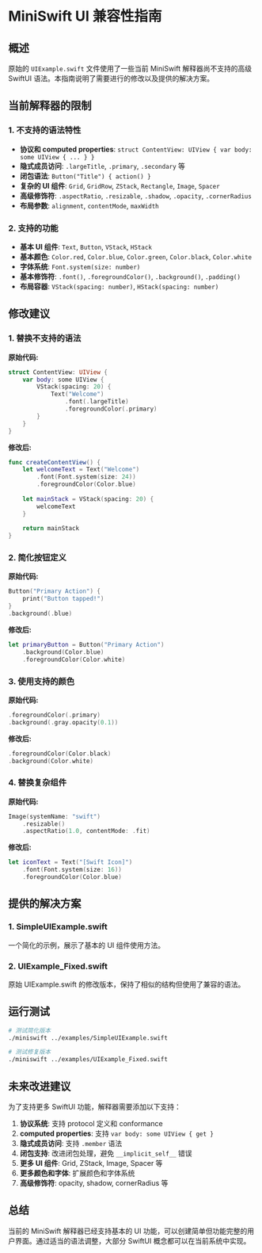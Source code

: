 # MiniSwift UI 兼容性指南

## 概述

原始的 `UIExample.swift` 文件使用了一些当前 MiniSwift 解释器尚不支持的高级 SwiftUI 语法。本指南说明了需要进行的修改以及提供的解决方案。

## 当前解释器的限制

### 1. 不支持的语法特性

- **协议和 computed properties**: `struct ContentView: UIView { var body: some UIView { ... } }`
- **隐式成员访问**: `.largeTitle`, `.primary`, `.secondary` 等
- **闭包语法**: `Button("Title") { action() }`
- **复杂的 UI 组件**: `Grid`, `GridRow`, `ZStack`, `Rectangle`, `Image`, `Spacer`
- **高级修饰符**: `.aspectRatio`, `.resizable`, `.shadow`, `.opacity`, `.cornerRadius`
- **布局参数**: `alignment`, `contentMode`, `maxWidth`

### 2. 支持的功能

- **基本 UI 组件**: `Text`, `Button`, `VStack`, `HStack`
- **基本颜色**: `Color.red`, `Color.blue`, `Color.green`, `Color.black`, `Color.white`
- **字体系统**: `Font.system(size: number)`
- **基本修饰符**: `.font()`, `.foregroundColor()`, `.background()`, `.padding()`
- **布局容器**: `VStack(spacing: number)`, `HStack(spacing: number)`

## 修改建议

### 1. 替换不支持的语法

**原始代码:**
```swift
struct ContentView: UIView {
    var body: some UIView {
        VStack(spacing: 20) {
            Text("Welcome")
                .font(.largeTitle)
                .foregroundColor(.primary)
        }
    }
}
```

**修改后:**
```swift
func createContentView() {
    let welcomeText = Text("Welcome")
        .font(Font.system(size: 24))
        .foregroundColor(Color.blue)
    
    let mainStack = VStack(spacing: 20) {
        welcomeText
    }
    
    return mainStack
}
```

### 2. 简化按钮定义

**原始代码:**
```swift
Button("Primary Action") {
    print("Button tapped!")
}
.background(.blue)
```

**修改后:**
```swift
let primaryButton = Button("Primary Action")
    .background(Color.blue)
    .foregroundColor(Color.white)
```

### 3. 使用支持的颜色

**原始代码:**
```swift
.foregroundColor(.primary)
.background(.gray.opacity(0.1))
```

**修改后:**
```swift
.foregroundColor(Color.black)
.background(Color.white)
```

### 4. 替换复杂组件

**原始代码:**
```swift
Image(systemName: "swift")
    .resizable()
    .aspectRatio(1.0, contentMode: .fit)
```

**修改后:**
```swift
let iconText = Text("[Swift Icon]")
    .font(Font.system(size: 16))
    .foregroundColor(Color.blue)
```

## 提供的解决方案

### 1. SimpleUIExample.swift
一个简化的示例，展示了基本的 UI 组件使用方法。

### 2. UIExample_Fixed.swift
原始 UIExample.swift 的修改版本，保持了相似的结构但使用了兼容的语法。

## 运行测试

```bash
# 测试简化版本
./miniswift ../examples/SimpleUIExample.swift

# 测试修复版本
./miniswift ../examples/UIExample_Fixed.swift
```

## 未来改进建议

为了支持更多 SwiftUI 功能，解释器需要添加以下支持：

1. **协议系统**: 支持 protocol 定义和 conformance
2. **computed properties**: 支持 `var body: some UIView { get }`
3. **隐式成员访问**: 支持 `.member` 语法
4. **闭包支持**: 改进闭包处理，避免 `__implicit_self__` 错误
5. **更多 UI 组件**: Grid, ZStack, Image, Spacer 等
6. **更多颜色和字体**: 扩展颜色和字体系统
7. **高级修饰符**: opacity, shadow, cornerRadius 等

## 总结

当前的 MiniSwift 解释器已经支持基本的 UI 功能，可以创建简单但功能完整的用户界面。通过适当的语法调整，大部分 SwiftUI 概念都可以在当前系统中实现。